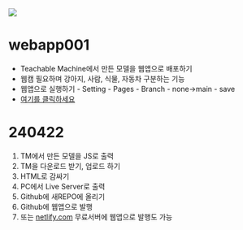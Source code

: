 <img src="https://img.shields.io/badge/Python-3776AB?style=for-the-badge&logo=Python&logoColor=white">


# webapp001
- Teachable Machine에서 만든 모델을 웹앱으로 배포하기
- 웹캠 필요하며 강아지, 사람, 식물, 자동차 구분하는 기능
- 웹앱으로 실행하기 - Setting - Pages - Branch - none->main - save
- [여기를 클릭하세요](https://jysung1122.github.io/webappTM/)


# 240422
1. TM에서 만든 모델을 JS로 출력
2. TM을 다운로드 받기, 업로드 하기
3. HTML로 감싸기
4. PC에서 Live Server로 출력
5. Github에 새REPO에 올리기
6. Github에 웹앱으로 발행
7. 또는 [netlify.com](https://www.netlify.com/) 무료서버에 웹앱으로 발행도 가능

